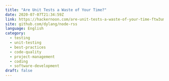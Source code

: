 ```yaml
---
title: "Are Unit Tests a Waste of Your Time?"
date: 2020-07-07T21:34:59Z
link: https://hackernoon.com/are-unit-tests-a-waste-of-your-time-ftw3umv?source=rss&utm_medium=RSS&utm_source=news.12bit.vn
site: github.com/dylang/node-rss
language: English
category:
  - testing
  - unit-testing
  - best-practices
  - code-quality
  - project-management
  - coding
  - software-development
draft: false
---
```

